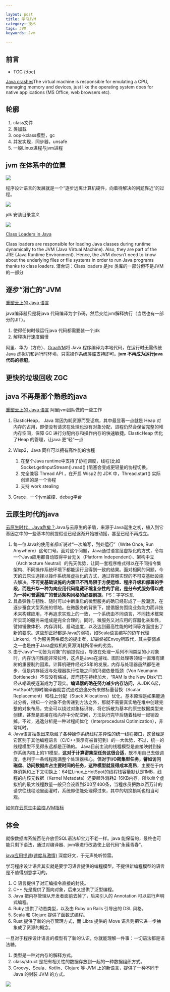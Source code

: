 ```yaml
---

layout: post
title: 学习JVM
category: 技术
tags: JVM
keywords: Jvm

---
```


## 前言

* TOC
{:toc}

[Java crashes](https://confluence.atlassian.com/confkb/java-crashes-235669496.html)The virtual machine is responsible for emulating a CPU, managing memory and devices, just like the operating system does for native applications (MS Office, web browsers etc).

## 轮廓

1. class文件
2. 类加载
3. oop-kclass模型，gc
4. 并发实现，同步器，unsafe
5. 一般Linux进程与jvm进程

## jvm 在体系中的位置

![](/public/upload/jvm/jvm_layer.png)

程序设计语言的发展就是一个“逐步远离计算机硬件，向着待解决的问题靠近”的过程。

![](/public/upload/java/jdk_jre_jvm.png)

jdk 安装目录含义

![](/public/upload/java/jdk_install_directory.png)

[Class Loaders in Java](https://www.baeldung.com/java-classloaders)

Class loaders are responsible for loading Java classes during runtime dynamically to the JVM (Java Virtual Machine). Also, they are part of the JRE (Java Runtime Environment). Hence, the JVM doesn’t need to know about the underlying files or file systems in order to run Java programs thanks to class loaders. 潜台词：Class loaders 是jre 类库的一部分但不是JVM 的一部分

## 逐步“消亡的”JVM

[重塑云上的 Java 语言](https://mp.weixin.qq.com/s/FQpvT5wIy9xwhX2jHMU7aw)

java编译器只是将java 代码编译为字节码，然后交给jvm解释执行（当然也有一部分的JIT）。

1. 使得任何时候运行java 代码都需要装一个jdk
2. 解释执行速度偏慢

阿里、华为（方舟）、[GraalVM](https://www.graalvm.org/)将 Java 程序编译为本地代码，在运行时无需传统 Java 虚拟机和运行时环境，只需操作系统类库支持即可。**jvm 不再成为运行java 代码的标配**。

## 更快的垃圾回收 ZGC

## java 不再是那个熟悉的java

[重塑云上的 Java 语言](https://mp.weixin.qq.com/s/FQpvT5wIy9xwhX2jHMU7aw) 阿里jvm团队做的一些工作

1. ElasticHeap， Java 常因为耗资源而受诟病，其中最显著一点就是 Heap 对内存的占用，即便没有请求在处理也没有对象分配，进程仍然会保留完整的堆内存空间，保障 GC 进行分配内存和操作内存的快速敏捷。ElasticHeap 优化了Heap 的管理，让java 更“轻”一点
2. Wisp2，Java 同样可以拥有高性能的协程

    1. 在整个Java runtime中支持了协程调度，线程(比如 Socket.getInputStream().read() )阻塞会变成更轻量的协程切换。
    2. 完全兼容 Thread API ，在开启 Wisp2 的 JDK 中，Thread.start() 实际创建的是一个协程
    3. 支持 work stealing

3. Grace，一个jvm监控、debug平台

## 云原生时代的java

[云原生时代，Java危矣？](https://mp.weixin.qq.com/s/fVz2A-AmgfhF0sTkz8ADNw)Java与云原生的矛盾，来源于Java诞生之初，植入到它基因之中的一些基本的前提假设已经逐渐开始被动摇，甚至已经不再成立。
1. 每一位Java的使用者都听说过“一次编写，到处运行”（Write Once, Run Anywhere）这句口号。面对这个问题，Java通过语言层虚拟化的方式，令每一个Java应用都自动取得平台无关（Platform Independent）、架构中立（Architecture Neutral）的先天优势，让同一套程序格式得以在不同指令集架构、不同操作系统环境下都能运行且得到一致的结果。面对相同的问题，今天的云原生选择以操作系统层虚拟化的方式，通过容器实现的不可变基础设施去解决。**不可变基础设施的内涵已不再局限于方便运维、程序升级和部署的手段，而是升华一种为向应用代码隐藏环境复杂性的手段，是分布式服务得以成为一种可普遍推广的普适架构风格的必要前提**。PS：字字珠玑
2. 具备弹性与韧性、随时可以中断重启的微型服务的确已经形成了一股潮流，在逐步蚕食大型系统的领地。在微服务的背景下，提倡服务围绕业务能力而非技术来构建应用，不再追求实现上的一致，一个系统由不同语言，不同技术框架所实现的服务来组成是完全合理的。同时，微服务又对应用的容器化亲和性，譬如镜像体积、内存消耗、启动速度，以及达到最高性能的时间等方面提出了新的要求。这些却正好都是Java的弱项，如Scala语言编写的边车代理Linkerd，作为服务网格概念的提出者，却最终被Envoy所取代，其主要弱点之一也是由于Java虚拟机的资源消耗所带来的劣势。 
3. 由于Java“一切皆为对象”的前提假设，导致在处理一系列不同类型的小对象时，内存访问性能非常拉垮，这点是Java在游戏、图形处理等领域一直难有建树的重要制约因素。计算机硬件经过25年的发展，内存与处理器虽然都在进步，但是内存延迟与处理器执行性能之间的冯诺依曼瓶颈（Von Neumann Bottleneck）不仅没有缩减，反而还在持续加大，“RAM Is the New Disk”已经从嘲讽梗逐渐成为了现实。**编译器的确在努力减少内存访问**，从JDK 6起，HotSpot的即时编译器就尝试通过逃逸分析来做标量替换（Scalar Replacement）和栈上分配（Stack Allocations）优化，基本原理是如果能通过分析，得知一个对象不会传递到方法之外，那就不需要真实地在堆中创建完整的对象布局，完全可以绕过对象标识符，将它拆散为基本的原生数据类型来创建，甚至是直接在栈内存中分配空间，方法执行完毕后随着栈帧一起销毁掉。不过，逃逸分析是一种过程间优化（Interprocedural Optimization），非常耗时。
4. Java语言抽象出来隐藏了各种操作系统线程差异性的统一线程接口，这曾经是它区别于其他编程语言（C/C++表示有被冒犯到）的一大优势，不过，统一的线程模型不见得永远都是正确的。 Java目前主流的线程模型是直接映射到操作系统内核上的1:1模型，**这对于计算密集型任务这很合适**，既不用自己去做调度，也利于一条线程跑满整个处理器核心。**但对于I/O密集型任务，譬如访问磁盘、访问数据库占主要时间的任务，这种模型就显得成本高昂**，主要在于内存消耗和上下文切换上：64位Linux上HotSpot的线程栈容量默认是1MB，线程的内核元数据（Kernel Metadata）还要额外消耗2-16KB内存，所以单个虚拟机的最大线程数量一般只会设置到200至400条，当程序员把数以百万计的请求往线程池里面灌时，系统即便能处理得过来，其中的切换损耗也相当可观。 

[如何在云原生中监控JVM指标](https://mp.weixin.qq.com/s/ik5cZ9I_E5QVExRaSvgmLA)

## 体会

就像数据库系统百花齐放但SQL语法却宝刀不老一样。java 能保留的，最终也可能只剩下语法，通过对编译器、jvm等进行改造使上层代码“永葆青春”。

[java应用提速(速度与激情)](https://mp.weixin.qq.com/s/CTFcwer2htssKszjhnOXtQ) 深度好文，于无声处听惊雷。

学习程序设计语言其实就是要学习语言提供的编程模型，不提供新编程模型的语言是不值得刻意学习的。
1. C 语言提供了对汇编指令直接的封装。
2. C++ 先是提供了面向对象，后来又提供了泛型编程。
3. Java 把内存管理从开发者面前去掉了，后来引入的 Annotation 可以进行声明式编程。
4. Ruby 提供了动态类型，以及由 Ruby on Rails 引导出的 DSL 风格。
5. Scala 和 Clojure 提供了函数式编程。
6. Rust 提供了新的内存管理方式，而 Libra 提供的 Move 语言则把它进一步抽象成了资源的概念。

一旦对于程序设计语言的模型有了新的认识，你就能理解一件事：一切语法都是语法糖。
1. 类型是一种对内存的解释方式。
2. class/struct 是把有相关性的数据存放到一起的一种数据组织方式。
3. Groovy、Scala、Kotlin、Clojure 等 JVM 上的新语言，提供了一种不同于 Java 的封装 JVM 的方式。

![](/public/upload/java/jvm.png)


